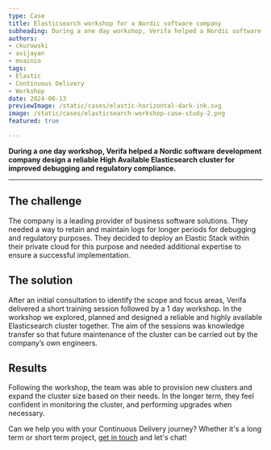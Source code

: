 ```yaml
---
type: Case
title: Elasticsearch workshop for a Nordic software company
subheading: During a one day workshop, Verifa helped a Nordic software development company design a reliable High Available Elasticsearch cluster for improved debugging and regulatory compliance.
authors:
- ckurowski
- avijayan
- mvainio
tags:
- Elastic
- Continuous Delivery
- Workshop
date: 2024-06-13
previewImage: /static/cases/elastic-horizontal-dark-ink.svg
image: /static/cases/elasticsearch-workshop-case-study-2.png
featured: true

---
```


**During a one day workshop, Verifa helped a Nordic software development company design a reliable High Available Elasticsearch cluster for improved debugging and regulatory compliance.**

***

## The challenge

The company is a leading provider of business software solutions. They needed a way to retain and maintain logs for longer periods for debugging and regulatory purposes. They decided to deploy an Elastic Stack within their private cloud for this purpose and needed additional expertise to ensure a successful implementation.

## The solution

After an initial consultation to identify the scope and focus areas, Verifa delivered a short training session followed by a 1 day workshop. In the workshop we explored, planned and designed a reliable and highly available Elasticsearch cluster together. The aim of the sessions was knowledge transfer so that future maintenance of the cluster can be carried out by the company’s own engineers.

## Results

Following the workshop, the team was able to provision new clusters and expand the cluster size based on their needs. In the longer term, they feel confident in monitoring the cluster, and performing upgrades when necessary.


Can we help you with your Continuous Delivery journey? Whether it's a long term or short term project, [get in touch](https://verifa.io/contact/) and let's chat!